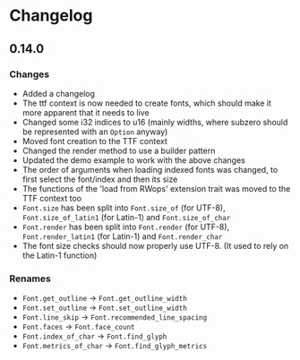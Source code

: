 # Changelog
## 0.14.0
### Changes
- Added a changelog
- The ttf context is now needed to create fonts, which should make it more apparent that it needs to live
- Changed some i32 indices to u16 (mainly widths, where subzero should be represented with an ```Option``` anyway)
- Moved font creation to the TTF context
- Changed the render method to use a builder pattern
- Updated the demo example to work with the above changes
- The order of arguments when loading indexed fonts was changed, to first select the font/index and then its size
- The functions of the 'load from RWops' extension trait was moved to the TTF context too
- ```Font.size``` has been split into ```Font.size_of``` (for UTF-8), ```Font.size_of_latin1``` (for Latin-1) and ```Font.size_of_char```
- ```Font.render``` has been split into ```Font.render``` (for UTF-8), ```Font.render_latin1``` (for Latin-1) and ```Font.render_char```
- The font size checks should now properly use UTF-8. (It used to rely on the Latin-1 function)

### Renames
- ```Font.get_outline``` -> ```Font.get_outline_width```
- ```Font.set_outline``` -> ```Font.set_outline_width```
- ```Font.line_skip``` -> ```Font.recommended_line_spacing```
- ```Font.faces``` -> ```Font.face_count```
- ```Font.index_of_char``` -> ```Font.find_glyph```
- ```Font.metrics_of_char``` -> ```Font.find_glyph_metrics```
